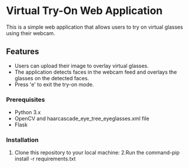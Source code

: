 # Virtual Try-On Web Application

This is a simple web application that allows users to try on virtual glasses using their webcam.

## Features

- Users can upload their image to overlay virtual glasses.
- The application detects faces in the webcam feed and overlays the glasses on the detected faces.
- Press 'e' to exit the try-on mode.

### Prerequisites

- Python 3.x
- OpenCV and haarcascade_eye_tree_eyeglasses.xml file
- Flask

### Installation

1. Clone this repository to your local machine:
2.Run the command-pip install -r requirements.txt

